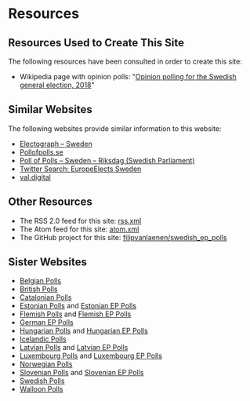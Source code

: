 # Resources

## Resources Used to Create This Site

The following resources have been consulted in order to create this site:

+ Wikipedia page with opinion polls: "[Opinion polling for the Swedish general election, 2018](https://en.wikipedia.org/wiki/Opinion_polling_for_the_Swedish_general_election,_2018)"

## Similar Websites

The following websites provide similar information to this website:

+ [Electograph – Sweden](http://www.electograph.com/search/label/Sweden)
+ [Pollofpolls.se](http://pollofpolls.se/)
+ [Poll of Polls – Sweden – Riksdag (Swedish Parliament)](https://pollofpolls.eu/SE)
+ [Twitter Search: EuropeElects Sweden](https://twitter.com/search?f=tweets&vertical=default&q=europeelects%20sweden&src=typd)
+ [val.digital](https://val.digital/)

## Other Resources

+ The RSS 2.0 feed for this site: [rss.xml](rss.xml)
+ The Atom feed for this site: [atom.xml](atom.xml)
+ The GitHub project for this site: [filipvanlaenen/swedish_ep_polls](https://github.com/filipvanlaenen/swedish_ep_polls)

## Sister Websites

+ [Belgian Polls](https://filipvanlaenen.github.io/belgian_polls/)
+ [British Polls](https://filipvanlaenen.github.io/british_polls/)
+ [Catalonian Polls](https://filipvanlaenen.github.io/catalonian_polls/)
+ [Estonian Polls](https://filipvanlaenen.github.io/estonian_polls/) and [Estonian EP Polls](https://filipvanlaenen.github.io/estonian_ep_polls/)
+ [Flemish Polls](https://filipvanlaenen.github.io/flemish_polls/) and [Flemish EP Polls](https://filipvanlaenen.github.io/flemish_ep_polls/)
+ [German EP Polls](https://filipvanlaenen.github.io/german_ep_polls/)
+ [Hungarian Polls](https://filipvanlaenen.github.io/hungarian_polls/) and [Hungarian EP Polls](https://filipvanlaenen.github.io/hungarian_ep_polls/)
+ [Icelandic Polls](https://filipvanlaenen.github.io/icelandic_polls/)
+ [Latvian Polls](https://filipvanlaenen.github.io/latvian_polls/) and [Latvian EP Polls](https://filipvanlaenen.github.io/latvian_ep_polls/)
+ [Luxembourg Polls](https://filipvanlaenen.github.io/luxembourg_polls/) and [Luxembourg EP Polls](https://filipvanlaenen.github.io/luxembourg_ep_polls/)
+ [Norwegian Polls](https://filipvanlaenen.github.io/norwegian_polls/)
+ [Slovenian Polls](https://filipvanlaenen.github.io/slovenian_polls/) and [Slovenian EP Polls](https://filipvanlaenen.github.io/slovenian_ep_polls/)
+ [Swedish Polls](https://filipvanlaenen.github.io/swedish_polls/)
+ [Walloon Polls](https://filipvanlaenen.github.io/walloon_polls/)
